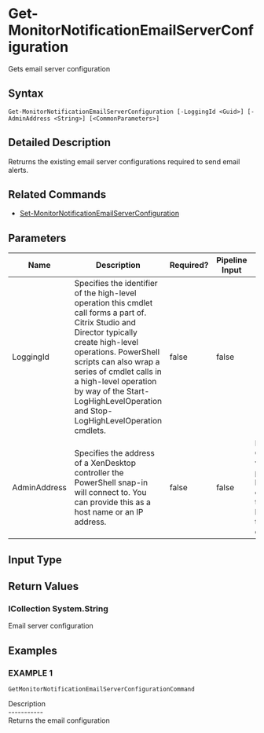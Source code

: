 ﻿# Get-MonitorNotificationEmailServerConfiguration

   Gets email server configuration

## Syntax
```
Get-MonitorNotificationEmailServerConfiguration [-LoggingId <Guid>] [-AdminAddress <String>] [<CommonParameters>]
```

## Detailed Description
   Retrurns the existing email server configurations required to send email alerts.

## Related Commands
  * [Set-MonitorNotificationEmailServerConfiguration](Set-MonitorNotificationEmailServerConfiguration/)
## Parameters

| Name   | Description | Required? | Pipeline Input | Default Value |
| --- | --- | --- | --- | --- |
| LoggingId | Specifies the identifier of the high-level operation this cmdlet call forms a part of. Citrix Studio and Director typically create high-level operations. PowerShell scripts can also wrap a series of cmdlet calls in a high-level operation by way of the Start-LogHighLevelOperation and Stop-LogHighLevelOperation cmdlets. | false | false |  |
| AdminAddress | Specifies the address of a XenDesktop controller the PowerShell snap-in will connect to. You can provide this as a host name or an IP address. | false | false | Localhost. Once a value is provided by any cmdlet, this value becomes the default. |

## Input Type
### 
   
## Return Values
### ICollection<MonitorNotificationEmailServerConfiguration> System.String
   Email server configuration
## Examples

### EXAMPLE 1
```
GetMonitorNotificationEmailServerConfigurationCommand
```
   Description<br>-----------<br>Returns the email configuration
